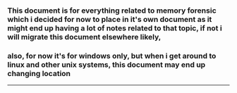 ### This document is for everything related to memory forensic which i decided for now to place in it's own document as it might end up having a lot of notes related to that topic, if not i will migrate this document elsewhere likely,

### also, for now it's for windows only, but when i get around to linux and other unix systems, this document may end up changing location

--------------------------




